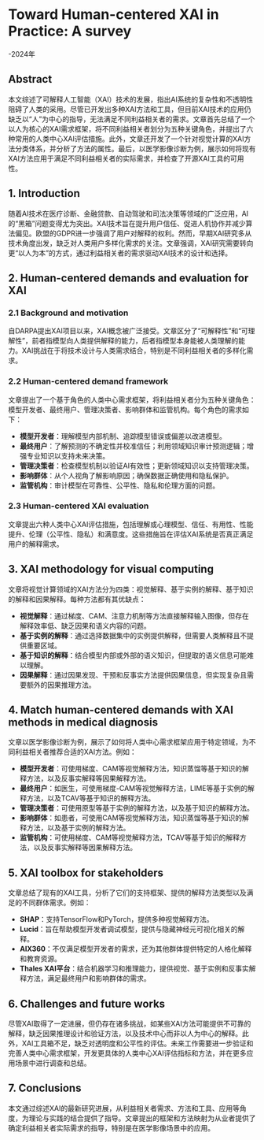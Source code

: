 # Toward Human-centered XAI in Practice: A survey
-2024年
## Abstract
本文综述了可解释人工智能（XAI）技术的发展，指出AI系统的复杂性和不透明性阻碍了人类的采用。尽管已开发出多种XAI方法和工具，但目前XAI技术的应用仍缺乏以“人”为中心的指导，无法满足不同利益相关者的需求。文章首先总结了一个以人为核心的XAI需求框架，将不同利益相关者划分为五种关键角色，并提出了六种常用的人类中心XAI评估措施。此外，文章还开发了一个针对视觉计算的XAI方法分类体系，并分析了方法的属性。最后，以医学影像诊断为例，展示如何将现有XAI方法应用于满足不同利益相关者的实际需求，并检查了开源XAI工具的可用性。

## 1. Introduction
随着AI技术在医疗诊断、金融贷款、自动驾驶和司法决策等领域的广泛应用，AI的“黑箱”问题变得尤为突出。XAI技术旨在提升用户信任、促进人机协作并减少算法偏见。欧盟的GDPR进一步强调了用户对解释的权利。然而，早期XAI研究多从技术角度出发，缺乏对人类用户多样化需求的关注。文章强调，XAI研究需要转向更“以人为本”的方式，通过利益相关者的需求驱动XAI技术的设计和选择。

## 2. Human-centered demands and evaluation for XAI
### 2.1 Background and motivation
自DARPA提出XAI项目以来，XAI概念被广泛接受。文章区分了“可解释性”和“可理解性”，前者指模型向人类提供解释的能力，后者指模型本身能被人类理解的能力。XAI挑战在于将技术设计与人类需求结合，特别是不同利益相关者的多样化需求。

### 2.2 Human-centered demand framework
文章提出了一个基于角色的人类中心需求框架，将利益相关者分为五种关键角色：模型开发者、最终用户、管理决策者、影响群体和监管机构。每个角色的需求如下：
- **模型开发者**：理解模型内部机制、追踪模型错误或偏差以改进模型。
- **最终用户**：了解预测的不确定性并校准信任；利用领域知识审计预测逻辑；增强专业知识以支持未来决策。
- **管理决策者**：检查模型机制以验证AI有效性；更新领域知识以支持管理决策。
- **影响群体**：从个人视角了解影响原因；确保数据正确使用和隐私保护。
- **监管机构**：审计模型在可靠性、公平性、隐私和伦理方面的问题。

### 2.3 Human-centered XAI evaluation
文章提出六种人类中心XAI评估措施，包括理解或心理模型、信任、有用性、性能提升、伦理（公平性、隐私）和满意度。这些措施旨在评估XAI系统是否真正满足用户的解释需求。

## 3. XAI methodology for visual computing
文章将视觉计算领域的XAI方法分为四类：视觉解释、基于实例的解释、基于知识的解释和因果解释。每种方法都有其优缺点：
- **视觉解释**：通过梯度、CAM、注意力机制等方法直接解释输入图像，但存在解释效率低、缺乏因果和语义内容的问题。
- **基于实例的解释**：通过选择数据集中的实例提供解释，但需要人类解释且不提供重要区域。
- **基于知识的解释**：结合模型内部或外部的语义知识，但提取的语义信息可能难以理解。
- **因果解释**：通过因果发现、干预和反事实方法提供因果信息，但实现复杂且需要额外的因果推理方法。

## 4. Match human-centered demands with XAI methods in medical diagnosis
文章以医学影像诊断为例，展示了如何将人类中心需求框架应用于特定领域，为不同利益相关者推荐合适的XAI方法。例如：
- **模型开发者**：可使用梯度、CAM等视觉解释方法，知识蒸馏等基于知识的解释方法，以及反事实解释等因果解释方法。
- **最终用户**：如医生，可使用梯度-CAM等视觉解释方法，LIME等基于实例的解释方法，以及TCAV等基于知识的解释方法。
- **管理决策者**：可使用原型等基于实例的解释方法，以及基于知识的解释方法。
- **影响群体**：如患者，可使用CAM等视觉解释方法，知识蒸馏等基于知识的解释方法，以及基于实例的解释方法。
- **监管机构**：可使用梯度、CAM等视觉解释方法，TCAV等基于知识的解释方法，以及反事实解释等因果解释方法。

## 5. XAI toolbox for stakeholders
文章总结了现有的XAI工具，分析了它们的支持框架、提供的解释方法类型以及满足的不同群体需求。例如：
- **SHAP**：支持TensorFlow和PyTorch，提供多种视觉解释方法。
- **Lucid**：旨在帮助模型开发者调试模型，提供与隐藏神经元可视化相关的解释。
- **AIX360**：不仅满足模型开发者的需求，还为其他群体提供特定的人格化解释和教育资源。
- **Thales XAI平台**：结合机器学习和推理能力，提供视觉、基于实例和反事实解释方法，满足最终用户和影响群体的需求。

## 6. Challenges and future works
尽管XAI取得了一定进展，但仍存在诸多挑战，如某些XAI方法可能提供不可靠的解释，缺乏因果推理设计和验证方法，以及技术中心而非以人为中心的解释。此外，XAI工具箱不足，缺乏对透明度和公平性的评估。未来工作需要进一步验证和完善人类中心需求框架，开发更具体的人类中心XAI评估指标和方法，并在更多应用场景中进行调查和总结。

## 7. Conclusions
本文通过综述XAI的最新研究进展，从利益相关者需求、方法和工具、应用等角度，为理论与实践的结合提供了指导。文章提出的框架和方法映射为从业者提供了确定利益相关者实际需求的指导，特别是在医学影像场景中的应用。